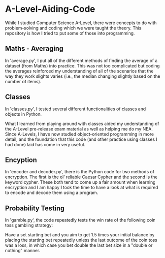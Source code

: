# A-Level-Aiding-Code
While I studied Computer Science A-Level, there were concepts to do with problem-solving and coding which we were taught the theory. This repository is how I tried to put some of those into programming.

## Maths - Averaging

In 'average.py', I put all of the different methods of finding the average of a dataset (from Maths) into practice. This was not too complicated but coding the averages reinforced my understanding of all of the scenarios that the way they work slights varies (i.e., the median changing slightly based on the number of items).

## Classes

In 'classes.py', I tested several different functionalities of classes and objects in Python.

What I learned from playing around with classes aided my understanding of the A-Level pre-release exam material as well as helping me do my NEA. Since A-Levels, I have now studied object-oriented programming in more detail, and the foundation that this code (and other practice using classes I had done) laid has come in very useful.

## Encyption

In 'encoder and decoder.py', there is the Python code for two methods of encryption. The first is the ol' reliable Caesar Cypher and the second is the keyword cypher. These both tend to come up a fair amount when learning encryption and I am happy I took the time to have a look at what is required to encode and decode them using a program.

## Probability Testing

In 'gamble.py', the code repeatedly tests the win rate of the following coin toss gambling strategy:
  
  Have a set starting bet and you aim to get 1.5 times your initial balance by placing the starting bet repeatedly unless the last outcome of the coin toss was a loss, in which case you bet double the last bet size in a "double or nothing" manner.
